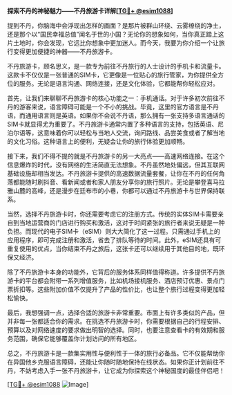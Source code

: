 **探索不丹的神秘魅力——不丹旅游卡详解[[TG💪+ @esim1088](https://t.me/s/esim1088)]**

提到不丹，你脑海中会浮现出怎样的画面？是那片被群山环绕、云雾缭绕的净土，还是那个以“国民幸福总值”闻名于世的小国？无论你的想象如何，当你真正踏上这片土地时，你会发现，它远比你想象中更加迷人。而今天，我要为你介绍一个让旅行变得更加便捷的神器——不丹旅游卡。

不丹旅游卡，顾名思义，是一款专为前往不丹旅行的人士设计的手机卡和流量卡。这款卡不仅仅是一张普通的SIM卡，它更像是一位贴心的旅行管家，为你提供全方位的服务。无论是语言沟通、网络连接，还是文化体验，它都能帮你轻松应对。

首先，让我们来聊聊不丹旅游卡的核心功能之一：手机通话。对于许多初次前往不丹的游客来说，语言障碍可能是一个不小的挑战。毕竟，这里的官方语言是不丹语，而通用语言则是英语。如果你不会说不丹语，那么拥有一张支持多语言通话的SIM卡就显得尤为重要了。不丹旅游卡通常内置了多种语言的支持，包括英语、尼泊尔语等，这意味着你可以轻松与当地人交流，询问路线、品尝美食或者了解当地的文化习俗。这种语言上的便利，无疑会让你的旅行体验更加顺畅。

接下来，我们不得不提的就是不丹旅游卡的另一大亮点——高速网络连接。在这个信息爆炸的时代，没有网络的生活简直无法想象。不丹虽然地处偏远，但其互联网基础设施却相当发达。不丹旅游卡提供的高速数据流量套餐，让你在不丹的任何角落都能随时刷抖音、看新闻或者和家人朋友分享你的旅行照片。无论是攀登喜马拉雅山麓的高峰，还是漫步在廷布市的小巷，你都可以通过不丹旅游卡与世界保持联系。

当然，选择不丹旅游卡时，你还需要考虑它的注册方式。传统的实体SIM卡需要亲自到当地运营商的门店进行购买和激活，这对于时间紧张的旅行者来说无疑是一种负担。而现代的电子SIM卡（eSIM）则大大简化了这一过程。只需通过手机上的应用程序，即可完成注册和激活，省去了排队等待的时间。此外，eSIM还具有可重复使用的优点，当你结束不丹之旅后，这张卡还可以继续用于其他目的地，既环保又经济。

除了不丹旅游卡本身的功能外，它背后的服务体系同样值得称道。许多提供不丹旅游卡的平台都会附带一系列增值服务，比如机场接机服务、酒店预订优惠、景点门票折扣等。这些附加价值不仅提升了产品的性价比，也让整个旅行过程变得更加轻松愉快。

最后，我想强调一点，选择合适的旅游卡非常重要。市面上有许多类似的产品，但并非每一张都适合你的需求。在挑选不丹旅游卡时，你需要根据自己的行程安排、预算以及对网络速度的要求做出明智的选择。同时，也要注意查看卡的有效期和服务范围，确保它能够覆盖你计划访问的所有地区。

总之，不丹旅游卡是一款集实用性与便利性于一体的旅行必备品。它不仅能帮助你在异国他乡克服语言障碍，还能让你随时随地保持在线状态。如果你正计划前往不丹，不妨考虑入手一张不丹旅游卡，让它成为你探索这个神秘国度的最佳伴侣吧！

[[TG💪+ @esim1088](https://t.me/s/esim1088) ![Image](https://i.postimg.cc/4NQfJmqS/Snipaste-2025-05-13-00-14-12.png)]